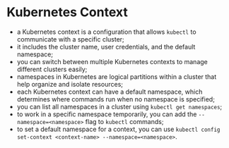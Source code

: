 # Kubernetes Context

- a Kubernetes context is a configuration that allows `kubectl` to communicate with a specific cluster;
- it includes the cluster name, user credentials, and the default namespace;
- you can switch between multiple Kubernetes contexts to manage different clusters easily;
- namespaces in Kubernetes are logical partitions within a cluster that help organize and isolate resources;
- each Kubernetes context can have a default namespace, which determines where commands run when no namespace is specified;
- you can list all namespaces in a cluster using `kubectl get namespaces`;
- to work in a specific namespace temporarily, you can add the `--namespace=<namespace>` flag to `kubectl` commands;
- to set a default namespace for a context, you can use `kubectl config set-context <context-name> --namespace=<namespace>`.
